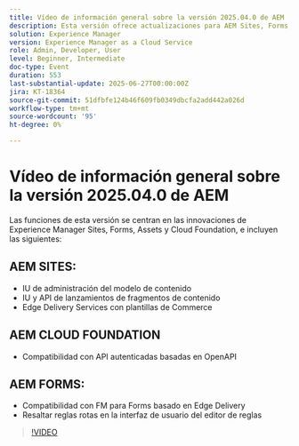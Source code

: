 ```yaml
---
title: Vídeo de información general sobre la versión 2025.04.0 de AEM
description: Esta versión ofrece actualizaciones para AEM Sites, Forms, Assets y Cloud Foundation, incluidas nuevas IU, compatibilidad con Edge Delivery y autenticación OpenAPI.
solution: Experience Manager
version: Experience Manager as a Cloud Service
role: Admin, Developer, User
level: Beginner, Intermediate
doc-type: Event
duration: 553
last-substantial-update: 2025-06-27T00:00:00Z
jira: KT-18364
source-git-commit: 51dfbfe124b46f609fb0349dbcfa2add442a026d
workflow-type: tm+mt
source-wordcount: '95'
ht-degree: 0%

---
```



# Vídeo de información general sobre la versión 2025.04.0 de AEM

Las funciones de esta versión se centran en las innovaciones de Experience Manager Sites, Forms, Assets y Cloud Foundation, e incluyen las siguientes:

## AEM SITES:

* IU de administración del modelo de contenido
* IU y API de lanzamientos de fragmentos de contenido
* Edge Delivery Services &#x200B;con plantillas de Commerce

## AEM CLOUD FOUNDATION

* Compatibilidad con API autenticadas basadas en OpenAPI

## AEM FORMS:

* Compatibilidad con FM para Forms basado en Edge Delivery
* Resaltar reglas rotas en la interfaz de usuario del editor de reglas

>[!VIDEO](https://video.tv.adobe.com/v/3463991/?learn=on&enablevpops)
